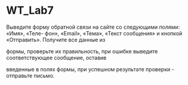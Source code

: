 # WT_Lab7
Выведите форму обратной связи на сайте со следующими полями: «Имя», «Теле-
фон», «Email», «Тема», «Текст сообщения» и кнопкой «Отправить». Получите все данные из

формы, проверьте их правильность, при ошибке выведите соответствующее сообщение, оставив

введенные в полях формы, при успешном результате проверки - отправьте письмо.
